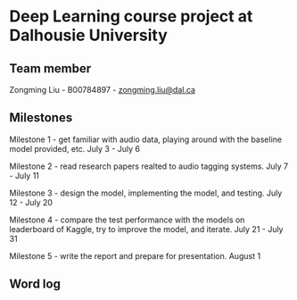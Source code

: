 # Deep Learning course project at Dalhousie University

## Team member
Zongming Liu - B00784897 - zongming.liu@dal.ca

## Milestones
Milestone 1 - get familiar with audio data, playing around with the baseline model provided, etc. July 3 - July 6

Milestone 2 - read research papers realted to audio tagging systems. July 7 - July 11

Milestone 3 - design the model, implementing the model, and testing. July 12 - July 20

Milestone 4 - compare the test performance with the models on leaderboard of Kaggle, try to improve the model, and iterate. July 21 - July 31

Milestone 5 - write the report and prepare for presentation. August 1

## Word log

